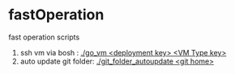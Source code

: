 # fastOperation
fast operation scripts

1. ssh vm via bosh : [./go_vm \<deployment key\> \<VM Type key\>](https://github.com/easonlau02/fastOperation/tree/master/bosh)
2. auto update git folder: [./git_folder_autoupdate \<git home\>](https://github.com/easonlau02/fastOperation/tree/master/git)

